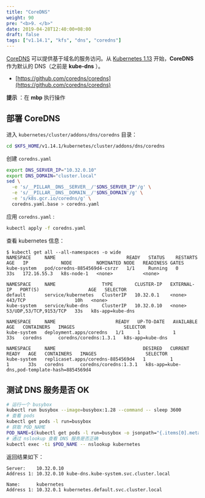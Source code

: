 ```yaml
---
title: "CoreDNS"
weight: 90
pre: "<b>9. </b>"
date: 2019-04-28T12:40:00+08:00
draft: false
tags: ["v1.14.1", "kfs", "dns", "coredns"]
---
```


[CoreDNS](https://coredns.io/) 可以提供基于域名的服务访问。从 [Kubernetes 1.13](https://kubernetes.io/blog/2018/12/03/kubernetes-1-13-release-announcement/) 开始，**CoreDNS** 作为默认的 DNS（之前是 **kube-dns** ）。

- [https://github.com/coredns/coredns](https://github.com/coredns/coredns)

**提示** ：在 **mbp** 执行操作

## 部署 CoreDNS

进入 `kubernetes/cluster/addons/dns/coredns` 目录：

```sh
cd $KFS_HOME/v1.14.1/kubernetes/cluster/addons/dns/coredns
```


创建 `coredns.yaml`

```sh
export DNS_SERVER_IP="10.32.0.10"
export DNS_DOMAIN="cluster.local"
sed \
  -e 's/__PILLAR__DNS__SERVER__/'$DNS_SERVER_IP'/g' \
  -e 's/__PILLAR__DNS__DOMAIN__/'$DNS_DOMAIN'/g' \
  -e 's/k8s.gcr.io/coredns/g' \
  coredns.yaml.base > coredns.yaml
```

应用 `coredns.yaml` :
```sh
kubectl apply -f coredns.yaml
```

查看 kubernetes 信息：

```
$ kubectl get all --all-namespaces -o wide
NAMESPACE     NAME                          READY   STATUS    RESTARTS   AGE   IP            NODE         NOMINATED NODE   READINESS GATES
kube-system   pod/coredns-8854569d4-csrzr   1/1     Running   0          33s   172.16.55.3   k8s-node-1   <none>           <none>

NAMESPACE     NAME                 TYPE        CLUSTER-IP   EXTERNAL-IP   PORT(S)                  AGE   SELECTOR
default       service/kubernetes   ClusterIP   10.32.0.1    <none>        443/TCP                  10h   <none>
kube-system   service/kube-dns     ClusterIP   10.32.0.10   <none>        53/UDP,53/TCP,9153/TCP   33s   k8s-app=kube-dns

NAMESPACE     NAME                      READY   UP-TO-DATE   AVAILABLE   AGE   CONTAINERS   IMAGES                  SELECTOR
kube-system   deployment.apps/coredns   1/1     1            1           33s   coredns      coredns/coredns:1.3.1   k8s-app=kube-dns

NAMESPACE     NAME                                DESIRED   CURRENT   READY   AGE   CONTAINERS   IMAGES                  SELECTOR
kube-system   replicaset.apps/coredns-8854569d4   1         1         1       33s   coredns      coredns/coredns:1.3.1   k8s-app=kube-dns,pod-template-hash=8854569d4
```

## 测试 DNS 服务是否 OK

```sh
# 运行一个 busybox
kubectl run busybox --image=busybox:1.28 --command -- sleep 3600
# 查看 pods
kubectl get pods -l run=busybox
# 获取 POD_NAME
POD_NAME=$(kubectl get pods -l run=busybox -o jsonpath="{.items[0].metadata.name}")
# 通过 nslookup 查看 DNS 服务是否正确
kubectl exec -ti $POD_NAME -- nslookup kubernetes
```

返回结果如下：
```
Server:    10.32.0.10
Address 1: 10.32.0.10 kube-dns.kube-system.svc.cluster.local

Name:      kubernetes
Address 1: 10.32.0.1 kubernetes.default.svc.cluster.local
```
